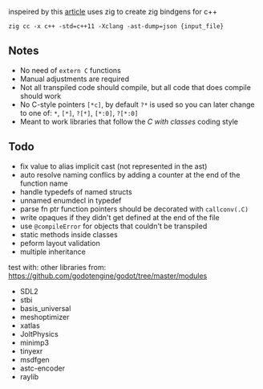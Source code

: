 inspeired by this [article](https://floooh.github.io/2020/08/23/sokol-bindgen.html) uses zig to create zig bindgens for c++

`zig cc -x c++ -std=c++11 -Xclang -ast-dump=json {input_file}`


## Notes

- No need of `extern C` functions
- Manual adjustments are required
- Not all transpiled code should compile, but all code that does compile should work
- No C-style pointers `[*c]`, by default `?*` is used so you can later change to one of: `*`, `[*]`, `?[*]`, `[*:0]`, `?[*:0]`
- Meant to work libraries that follow the *C with classes* coding style

## Todo

- fix value to alias implicit cast (not represented in the ast)
- auto resolve naming conflics by adding a counter at the end of the function name
- handle typedefs of named structs
- unnamed enumdecl in typedef
- parse fn ptr function pointers should be decorated with `callconv(.C)`
- write opaques if they didn't get defined at the end of the file
- use `@compileError` for objects that couldn't be transpiled
- static methods inside classes
- peform layout validation
- multiple inheritance

test with: other libraries from: https://github.com/godotengine/godot/tree/master/modules
- SDL2
- stbi
- basis_universal
- meshoptimizer
- xatlas
- JoltPhysics
- minimp3
- tinyexr
- msdfgen
- astc-encoder
- raylib
